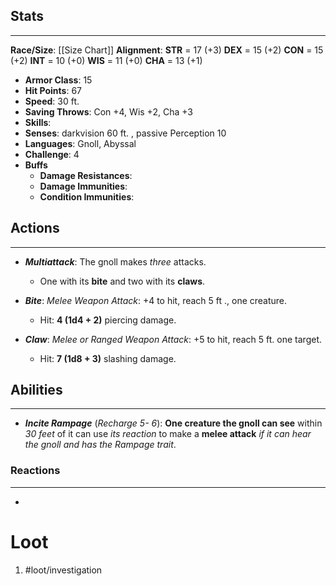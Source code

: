 
## Stats
---
**Race/Size**:
	[[Size Chart]]
**Alignment**:
	**STR** = 17 (+3)
	**DEX** = 15 (+2)
	**CON** = 15 (+2)
	**INT** = 10 (+0)
	**WIS** = 11 (+0)
	**CHA** = 13 (+1)
-   **Armor Class**: 15
-   **Hit Points**: 67
-   **Speed**: 30 ft.
-   **Saving Throws**: Con +4, Wis +2, Cha +3
-   **Skills**:
-   **Senses**: darkvision 60 ft. , passive Perception 10
-   **Languages**: Gnoll, Abyssal
-   **Challenge**: 4
-   **Buffs**
	-   **Damage Resistances**:
	-   **Damage Immunities**:
	-   **Condition Immunities**:

## Actions
---
- ***Multiattack***: The gnoll makes *three* attacks.
	- One with its **bite** and two with its **claws**.

- ***Bite***: *Melee Weapon Attack*: +4 to hit, reach 5 ft ., one creature. 
	- Hit: **4 (1d4 + 2)** piercing damage.

- ***Claw***: *Melee or Ranged Weapon Attack*: +5 to hit, reach 5 ft. one target. 
	- Hit: **7 (1d8 + 3)** slashing damage.

## Abilities
---
- ***Incite Rampage*** (*Recharge 5- 6*): **One creature the gnoll can see** within *30 feet* of it can use *its reaction* to make a **melee attack** *if it can hear the gnoll and has the Rampage trait*.

### Reactions
---
- 

# Loot
1. #loot/investigation 
	